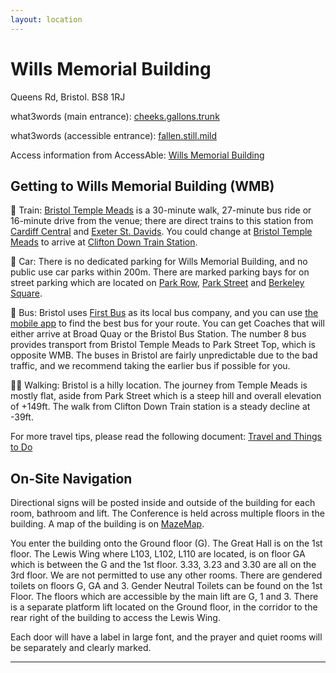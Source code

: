```yaml
---
layout: location
---
```


# Wills Memorial Building
Queens Rd, Bristol. BS8 1RJ

what3words (main entrance): [cheeks.gallons.trunk](https://what3words.com/cheeks.gallons.trunk)

what3words (accessible entrance): [fallen.still.mild](https://what3words.com/fallen.still.mild)

Access information from AccessAble: [Wills Memorial Building](https://www.accessable.co.uk/university-of-bristol/access-guides/wills-memorial-building)

## Getting to Wills Memorial Building (WMB)
🚂 Train: [Bristol Temple Meads](https://maps.app.goo.gl/Q5aYDHVAfdZfj8AY6) is a 30-minute walk, 27-minute bus ride or 
16-minute drive from the venue; there are direct trains to this station from [Cardiff Central](https://maps.app.goo.gl/fQLU29KtcdYw52jZ8)
and [Exeter St. Davids](https://maps.app.goo.gl/E6tx9db7vQgntrVm9).
You could change at [Bristol Temple Meads](https://maps.app.goo.gl/Q5aYDHVAfdZfj8AY6) to 
arrive at [Clifton Down Train Station](https://maps.app.goo.gl/Ro7SGtE3zmKqg9558).


🚗 Car: There is no dedicated parking for Wills Memorial Building, and no public use car parks within 200m. There are marked 
parking bays for on street parking which are located on [Park Row](https://maps.app.goo.gl/6G8HcFhFaBL13iGJ7), 
[Park Street](https://maps.app.goo.gl/zJT5SjbaeTpNQ6gu8) and [Berkeley Square](https://maps.app.goo.gl/N6Kk3KoMJT2yAnZU9).


🚌 Bus: Bristol uses [First Bus](https://www.firstbus.co.uk/) as its local bus company, and you can use 
[the mobile app](https://www.firstbus.co.uk/buy-tickets/ways-pay/first-bus-app) to find the best bus for your route. 
You can get Coaches that will either arrive at Broad Quay or the Bristol Bus Station. The number 8 bus provides transport 
from Bristol Temple Meads to Park Street Top, which is opposite WMB. The buses in Bristol are fairly unpredictable due 
to the bad traffic, and we recommend taking the earlier bus if possible for you.

🚶‍♀️ Walking: Bristol is a hilly location. The journey from Temple Meads is mostly flat, aside from Park Street which is a 
steep hill and overall elevation of +149ft. The walk from Clifton Down Train station is a steady decline at -39ft.

For more travel tips, please read the following document: [Travel and Things to Do](https://cfpr.uwe.ac.uk/impactconference12/wp-content/uploads/sites/3/2022/10/Travel-Acommodation-and-Dining-in-Bristol.pdf)

## On-Site Navigation
Directional signs will be posted inside and outside of the building for each room, bathroom and lift. The Conference 
is held across multiple floors in the building. A map of the building is on [MazeMap](https://link.mazemap.com/TwCods4x).

You enter the building onto the Ground floor (G). The Great Hall is on the 1st floor. The Lewis Wing where L103, L102, 
L110 are located, is on floor GA which is between the G and the 1st floor. 3.33, 3.23 and 3.30 are all on the 3rd floor. 
We are not permitted to use any other rooms. There are gendered toilets on floors G, GA and 3. Gender Neutral Toilets can 
be found on the 1st Floor. The floors which are accessible by the main lift are G, 1 and 3. There is a separate platform 
lift located on the Ground floor, in the corridor to the rear right of the building to access the Lewis Wing.

Each door will have a label in large font, and the prayer and quiet rooms will be separately and clearly marked.

---